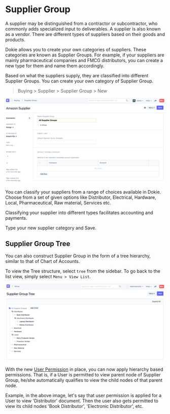 <!-- add-breadcrumbs -->
# Supplier Group

A supplier may be distinguished from a contractor or subcontractor, who
commonly adds specialized input to deliverables. A supplier is also known as a
vendor. There are different types of suppliers based on their goods and
products.

Dokie allows you to create your own categories of suppliers. These
categories are known as Supplier Groups. For example, if your suppliers are
mainly pharmaceutical companies and FMCG distributors, you can create a new
type for them and name them accordingly.

Based on what the suppliers supply, they are classified into different
Supplier Groups. You can create your own category of Supplier Group.

> Buying  > Supplier > Supplier Group > New 

<img class="screenshot" alt="Supplier Group" src="../assets/supplier-group.png">

You can classify your suppliers from a range of choices available in Dokie.
Choose from a set of given options like Distributor, Electrical, Hardware,
Local, Pharmaceutical, Raw material, Services etc.

Classifying your supplier into different types facilitates accounting and
payments.

Type your new supplier category and Save.

## Supplier Group Tree

You can also construct Supplier Group in the form of a tree hierarchy, similar
to that of Chart of Accounts.

To view the Tree structure, select `tree` from the sidebar. To go back to the
list view, simply select `Menu > View List`.

<img class="screenshot" alt="Supplier Group" src="../assets/supplier-group-tree.png">

With the new [User Permission](/dokie/setting-up/users-and-permissions/)
in place, you can now apply hierarchy based permissions.
That is, if a User is permitted to view parent node of Supplier Group,
he/she automatically qualifies to view the child nodes of that parent node.

Example, in the above image, let's say that user permission is applied for a User to
view 'Distributor' document. Then the user also gets permitted to view its
child nodes 'Book Distributor', 'Electronic Distributor', etc.
